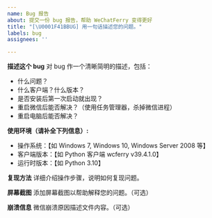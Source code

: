 ```yaml
---
name: Bug 报告
about: 提交一份 bug 报告，帮助 WeChatFerry 变得更好
title: "[\U0001F41BBUG] 用一句话描述您的问题。"
labels: bug
assignees: ''

---
```


**描述这个 bug**
对 bug 作一个清晰简明的描述，包括：
- 什么问题？
- 什么客户端？什么版本？
- 是否安装后第一次启动就出现？
- 重启微信后能否解决？（使用任务管理器，杀掉微信进程）
- 重启电脑后能否解决？

**使用环境（请补全下列信息）:**
- 操作系统：【如 Windows 7, Windows 10, Windows Server 2008 等】
- 客户端版本：【如 Python 客户端 wcferry v39.4.1.0】
- 运行时版本：【如 Python 3.10】

**复现方法**
详细介绍操作步骤，说明如何复现问题。

**屏幕截图**
添加屏幕截图以帮助解释您的问题。（可选）

**崩溃信息**
微信崩溃原因描述文件内容。（可选）

